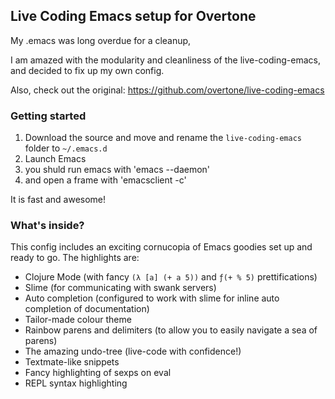 
## Live Coding Emacs setup for Overtone
My .emacs was long overdue for a cleanup,

I am amazed with the modularity and cleanliness of the live-coding-emacs, and decided to fix up my own config.

Also, check out the original: https://github.com/overtone/live-coding-emacs

### Getting started

1. Download the source and move and rename the `live-coding-emacs` folder to `~/.emacs.d`
2. Launch Emacs
3. you shuld run emacs with 'emacs --daemon'
4. and open a frame with 'emacsclient -c'

It is fast and awesome!

### What's inside?

This config includes an exciting cornucopia of Emacs goodies set up and ready to go. The highlights are:

* Clojure Mode (with fancy `(λ [a] (+ a 5))` and `ƒ(+ % 5)` prettifications)
* Slime (for communicating with swank servers)
* Auto completion (configured to work with slime for inline auto completion of documentation)
* Tailor-made colour theme
* Rainbow parens and delimiters (to allow you to easily navigate a sea of parens)
* The amazing undo-tree (live-code with confidence!)
* Textmate-like snippets
* Fancy highlighting of sexps on eval
* REPL syntax highlighting
